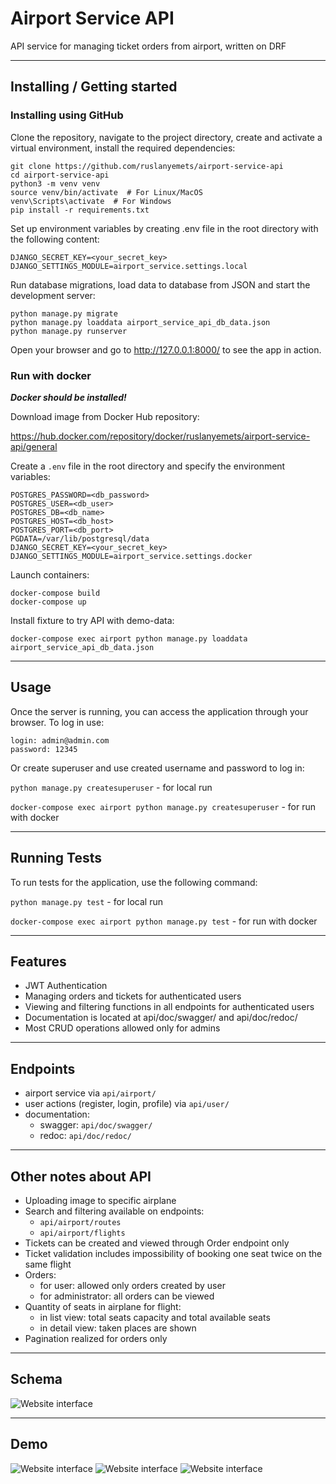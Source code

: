 # Airport Service API

API service for managing ticket orders from airport, written on DRF

****

## Installing / Getting started


### Installing using GitHub

Clone the repository, navigate to the project directory,
create and activate a virtual environment, install the required dependencies:

```
git clone https://github.com/ruslanyemets/airport-service-api
cd airport-service-api
python3 -m venv venv
source venv/bin/activate  # For Linux/MacOS
venv\Scripts\activate  # For Windows
pip install -r requirements.txt
```

Set up environment variables by creating .env file in the root directory with the following content:

```env
DJANGO_SECRET_KEY=<your_secret_key>
DJANGO_SETTINGS_MODULE=airport_service.settings.local
```

Run database migrations, load data to database from JSON and start the development server:

```
python manage.py migrate
python manage.py loaddata airport_service_api_db_data.json
python manage.py runserver
```

Open your browser and go to http://127.0.0.1:8000/ to see the app in action.


### Run with docker

***Docker should be installed!***

Download image from Docker Hub repository:

https://hub.docker.com/repository/docker/ruslanyemets/airport-service-api/general

Create a `.env` file in the root directory and specify the environment variables:

```env
POSTGRES_PASSWORD=<db_password>
POSTGRES_USER=<db_user>
POSTGRES_DB=<db_name>
POSTGRES_HOST=<db_host>
POSTGRES_PORT=<db_port>
PGDATA=/var/lib/postgresql/data
DJANGO_SECRET_KEY=<your_secret_key>
DJANGO_SETTINGS_MODULE=airport_service.settings.docker
```

Launch containers:

```
docker-compose build
docker-compose up
```

Install fixture to try API with demo-data:

```docker-compose exec airport python manage.py loaddata airport_service_api_db_data.json```


****

## Usage

Once the server is running, you can access the application through your browser.
To log in use:
```
login: admin@admin.com
password: 12345
```

Or create superuser and use created username and password to log in:

```python manage.py createsuperuser``` - for local run

```docker-compose exec airport python manage.py createsuperuser``` - for run with docker


****

## Running Tests

To run tests for the application, use the following command:

```python manage.py test``` - for local run

```docker-compose exec airport python manage.py test``` - for run with docker


****

## Features

* JWT Authentication
* Managing orders and tickets for authenticated users
* Viewing and filtering functions in all endpoints for authenticated users
* Documentation is located at api/doc/swagger/ and api/doc/redoc/
* Most CRUD operations allowed only for admins


****

## Endpoints

* airport service via `api/airport/`
* user actions (register, login, profile) via `api/user/`
* documentation:
    -  swagger: `api/doc/swagger/`
    -  redoc: `api/doc/redoc/`

  
****

## Other notes about API

* Uploading image to specific airplane
* Search and filtering available on endpoints:
    -  `api/airport/routes`
    -  `api/airport/flights`
* Tickets can be created and viewed through Order endpoint only
* Ticket validation includes impossibility of booking one seat twice on the same flight
* Orders:
  -  for user: allowed only orders created by user
  -  for administrator: all orders can be viewed
* Quantity of seats in airplane for flight:
  -  in list view: total seats capacity and total available seats
  -  in detail view: taken places are shown
* Pagination realized for orders only


****

## Schema

![Website interface](schema.png)


****

## Demo

![Website interface](demo1.png)
![Website interface](demo2.png)
![Website interface](demo3.png)
